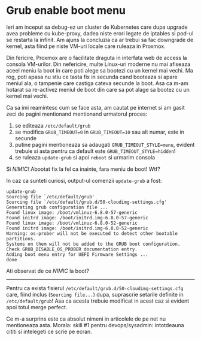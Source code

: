 
# Grub enable boot menu

Ieri am inceput sa debug-ez un cluster de Kubernetes care dupa upgrade avea probleme cu kube-proxy,
dadea niste erori legate de iptables si pod-ul se restarta la infinit. 
Am ajuns la concluzia ca ar trebui sa fac downgrade de kernel, asta fiind pe niste VM-uri locale care ruleaza  in Proxmox. 

Din fericire, Proxmox are o facilitate draguta in interfata web de access la consola VM-urilor. 
Din nefericire, multe Linux-uri moderne nu mai afiseaza aceel meniu la boot in care poti alege sa bootezi cu un kernel mai vechi. 
Ma rog, poti apasa nu stiu ce tasta fix in secunda cand booteaza si apare meniul ala, 
o tampenie care castiga cateva secunde la boot. 
Asa ca m-am hotarat sa re-activez meniul de boot din care sa pot alage sa bootez cu un kernel mai vechi.

Ca sa imi reamintesc cum se face asta, am cautat pe internet si am gasit zeci de pagini mentionand mentionand urmatorul proces:

1. se editeaza `/etc/default/grub`
2. se modifica `GRUB_TIMEOUT=0` in `GRUB_TIMEOUT=10` sau alt numar, este in secunde
3. putine pagini mentioneaza sa adaugati `GRUB_TIMEOUT_STYLE=menu`, evident trebuie si asta pentru ca default este `GRUB_TIMEOUT_STYLE=hidden`!
3. se ruleaza `update-grub` si apoi `reboot` si urmarim consola

Si *NIMIC!* Abootat fix la fel ca inainte, fara meniu de boot! Wtf?

In caz ca sunteti curiosi, output-ul comenzii `update-grub` a fost:

```
update-grub
Sourcing file `/etc/default/grub'
Sourcing file `/etc/default/grub.d/50-cloudimg-settings.cfg'
Generating grub configuration file ...
Found linux image: /boot/vmlinuz-6.8.0-57-generic
Found initrd image: /boot/initrd.img-6.8.0-57-generic
Found linux image: /boot/vmlinuz-6.8.0-52-generic
Found initrd image: /boot/initrd.img-6.8.0-52-generic
Warning: os-prober will not be executed to detect other bootable partitions.
Systems on them will not be added to the GRUB boot configuration.
Check GRUB_DISABLE_OS_PROBER documentation entry.
Adding boot menu entry for UEFI Firmware Settings ...
done
```

Ati observat de ce *NIMIC* la boot?

-----

Pentru ca exista fisierul `/etc/default/grub.d/50-cloudimg-settings.cfg` care, 
fiind inclus (`Sourcing file...`) dupa, 
suprascrie setarile definite in `/etc/default/grub`! Asa ca acesta trebuie modificat in acest caz 
si evident apoi totul merge perfect.

Ce m-a surprins este ca absolut nimeni in articolele de pe net nu mentioneaza asta. Morala: 
skill #1 pentru devops/sysadmin: intotdeauna cititi si intelegeti ce scrie pe ecran. 


